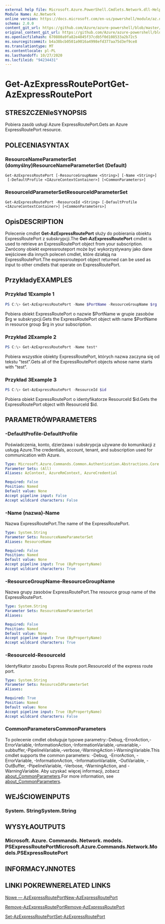 ```yaml
---
external help file: Microsoft.Azure.PowerShell.Cmdlets.Network.dll-Help.xml
Module Name: Az.Network
online version: https://docs.microsoft.com/en-us/powershell/module/az.network/get-azexpressrouteport
schema: 2.0.0
content_git_url: https://github.com/Azure/azure-powershell/blob/master/src/Network/Network/help/Get-AzExpressRoutePort.md
original_content_git_url: https://github.com/Azure/azure-powershell/blob/master/src/Network/Network/help/Get-AzExpressRoutePort.md
ms.openlocfilehash: 670880a9fa82e4845f37cdb5f0d108533a2b72c5
ms.sourcegitcommit: b4a38bcb0501a9016a4998efd377aa75d3ef9ce8
ms.translationtype: MT
ms.contentlocale: pl-PL
ms.lasthandoff: 10/27/2020
ms.locfileid: "94234431"
---
```

# <span data-ttu-id="366bf-101">Get-AzExpressRoutePort</span><span class="sxs-lookup"><span data-stu-id="366bf-101">Get-AzExpressRoutePort</span></span>

## <span data-ttu-id="366bf-102">STRESZCZENIe</span><span class="sxs-lookup"><span data-stu-id="366bf-102">SYNOPSIS</span></span>
<span data-ttu-id="366bf-103">Pobiera zasób usługi Azure ExpressRoutePort.</span><span class="sxs-lookup"><span data-stu-id="366bf-103">Gets an Azure ExpressRoutePort resource.</span></span>

## <span data-ttu-id="366bf-104">POLECENIA</span><span class="sxs-lookup"><span data-stu-id="366bf-104">SYNTAX</span></span>

### <span data-ttu-id="366bf-105">ResourceNameParameterSet (domyślny)</span><span class="sxs-lookup"><span data-stu-id="366bf-105">ResourceNameParameterSet (Default)</span></span>
```
Get-AzExpressRoutePort [-ResourceGroupName <String>] [-Name <String>]
 [-DefaultProfile <IAzureContextContainer>] [<CommonParameters>]
```

### <span data-ttu-id="366bf-106">ResourceIdParameterSet</span><span class="sxs-lookup"><span data-stu-id="366bf-106">ResourceIdParameterSet</span></span>
```
Get-AzExpressRoutePort -ResourceId <String> [-DefaultProfile <IAzureContextContainer>] [<CommonParameters>]
```

## <span data-ttu-id="366bf-107">Opis</span><span class="sxs-lookup"><span data-stu-id="366bf-107">DESCRIPTION</span></span>
<span data-ttu-id="366bf-108">Polecenie cmdlet **Get-AzExpressRoutePort** służy do pobierania obiektu ExpressRoutePort z subskrypcji.</span><span class="sxs-lookup"><span data-stu-id="366bf-108">The **Get-AzExpressRoutePort** cmdlet is used to retrieve an ExpressRoutePort object from your subscription.</span></span> <span data-ttu-id="366bf-109">Zwrócony obiekt expressrouteport może być wykorzystywany jako dane wejściowe dla innych poleceń cmdlet, które działają na ExpressRoutePort.</span><span class="sxs-lookup"><span data-stu-id="366bf-109">The expressrouteport object returned can be used as input to other cmdlets that operate on ExpressRoutePort.</span></span>

## <span data-ttu-id="366bf-110">Przykłady</span><span class="sxs-lookup"><span data-stu-id="366bf-110">EXAMPLES</span></span>

### <span data-ttu-id="366bf-111">Przykład 1</span><span class="sxs-lookup"><span data-stu-id="366bf-111">Example 1</span></span>
```powershell
PS C:\> Get-AzExpressRoutePort -Name $PortName -ResourceGroupName $rg
```

<span data-ttu-id="366bf-112">Pobiera obiekt ExpressRoutePort o nazwie $PortName w grupie zasobów $rg w subskrypcji.</span><span class="sxs-lookup"><span data-stu-id="366bf-112">Gets the ExpressRoutePort object with name $PortName in resource group $rg in your subscription.</span></span>

### <span data-ttu-id="366bf-113">Przykład 2</span><span class="sxs-lookup"><span data-stu-id="366bf-113">Example 2</span></span>
```powershell
PS C:\> Get-AzExpressRoutePort -Name test*
```

<span data-ttu-id="366bf-114">Pobiera wszystkie obiekty ExpressRoutePort, których nazwa zaczyna się od tekstu "test".</span><span class="sxs-lookup"><span data-stu-id="366bf-114">Gets all of the ExpressRoutePort objects whose name starts with "test".</span></span>

### <span data-ttu-id="366bf-115">Przykład 3</span><span class="sxs-lookup"><span data-stu-id="366bf-115">Example 3</span></span>
```powershell
PS C:\> Get-AzExpressRoutePort -ResourceId $id
```

<span data-ttu-id="366bf-116">Pobiera obiekt ExpressRoutePort o identyfikatorze ResourceId $id.</span><span class="sxs-lookup"><span data-stu-id="366bf-116">Gets the ExpressRoutePort object with ResourceId $id.</span></span> 

## <span data-ttu-id="366bf-117">PARAMETRÓW</span><span class="sxs-lookup"><span data-stu-id="366bf-117">PARAMETERS</span></span>

### <span data-ttu-id="366bf-118">-DefaultProfile</span><span class="sxs-lookup"><span data-stu-id="366bf-118">-DefaultProfile</span></span>
<span data-ttu-id="366bf-119">Poświadczenia, konto, dzierżawa i subskrypcja używane do komunikacji z usługą Azure.</span><span class="sxs-lookup"><span data-stu-id="366bf-119">The credentials, account, tenant, and subscription used for communication with Azure.</span></span>

```yaml
Type: Microsoft.Azure.Commands.Common.Authentication.Abstractions.Core.IAzureContextContainer
Parameter Sets: (All)
Aliases: AzContext, AzureRmContext, AzureCredential

Required: False
Position: Named
Default value: None
Accept pipeline input: False
Accept wildcard characters: False
```

### <span data-ttu-id="366bf-120">-Name (nazwa)</span><span class="sxs-lookup"><span data-stu-id="366bf-120">-Name</span></span>
<span data-ttu-id="366bf-121">Nazwa ExpressRoutePort.</span><span class="sxs-lookup"><span data-stu-id="366bf-121">The name of the ExpressRoutePort.</span></span>

```yaml
Type: System.String
Parameter Sets: ResourceNameParameterSet
Aliases: ResourceName

Required: False
Position: Named
Default value: None
Accept pipeline input: True (ByPropertyName)
Accept wildcard characters: True
```

### <span data-ttu-id="366bf-122">-ResourceGroupName</span><span class="sxs-lookup"><span data-stu-id="366bf-122">-ResourceGroupName</span></span>
<span data-ttu-id="366bf-123">Nazwa grupy zasobów ExpressRoutePort.</span><span class="sxs-lookup"><span data-stu-id="366bf-123">The resource group name of the ExpressRoutePort.</span></span>

```yaml
Type: System.String
Parameter Sets: ResourceNameParameterSet
Aliases:

Required: False
Position: Named
Default value: None
Accept pipeline input: True (ByPropertyName)
Accept wildcard characters: True
```

### <span data-ttu-id="366bf-124">-ResourceId</span><span class="sxs-lookup"><span data-stu-id="366bf-124">-ResourceId</span></span>
<span data-ttu-id="366bf-125">Identyfikator zasobu Express Route port.</span><span class="sxs-lookup"><span data-stu-id="366bf-125">ResourceId of the express route port.</span></span>

```yaml
Type: System.String
Parameter Sets: ResourceIdParameterSet
Aliases:

Required: True
Position: Named
Default value: None
Accept pipeline input: True (ByPropertyName)
Accept wildcard characters: False
```

### <span data-ttu-id="366bf-126">CommonParameters</span><span class="sxs-lookup"><span data-stu-id="366bf-126">CommonParameters</span></span>
<span data-ttu-id="366bf-127">To polecenie cmdlet obsługuje typowe parametry:-Debug,-ErrorAction,-ErrorVariable,-InformationAction,-InformationVariable,-unvariable,-subbuffer,-PipelineVariable,-verbose,-WarningAction i-WarningVariable.</span><span class="sxs-lookup"><span data-stu-id="366bf-127">This cmdlet supports the common parameters: -Debug, -ErrorAction, -ErrorVariable, -InformationAction, -InformationVariable, -OutVariable, -OutBuffer, -PipelineVariable, -Verbose, -WarningAction, and -WarningVariable.</span></span> <span data-ttu-id="366bf-128">Aby uzyskać więcej informacji, zobacz [about_CommonParameters](http://go.microsoft.com/fwlink/?LinkID=113216).</span><span class="sxs-lookup"><span data-stu-id="366bf-128">For more information, see [about_CommonParameters](http://go.microsoft.com/fwlink/?LinkID=113216).</span></span>

## <span data-ttu-id="366bf-129">WEJŚCIOWE</span><span class="sxs-lookup"><span data-stu-id="366bf-129">INPUTS</span></span>

### <span data-ttu-id="366bf-130">System. String</span><span class="sxs-lookup"><span data-stu-id="366bf-130">System.String</span></span>

## <span data-ttu-id="366bf-131">WYSYŁA</span><span class="sxs-lookup"><span data-stu-id="366bf-131">OUTPUTS</span></span>

### <span data-ttu-id="366bf-132">Microsoft. Azure. Commands. Network. models. PSExpressRoutePort</span><span class="sxs-lookup"><span data-stu-id="366bf-132">Microsoft.Azure.Commands.Network.Models.PSExpressRoutePort</span></span>

## <span data-ttu-id="366bf-133">INFORMACYJN</span><span class="sxs-lookup"><span data-stu-id="366bf-133">NOTES</span></span>

## <span data-ttu-id="366bf-134">LINKI POKREWNE</span><span class="sxs-lookup"><span data-stu-id="366bf-134">RELATED LINKS</span></span>

[<span data-ttu-id="366bf-135">Nowe — AzExpressRoutePort</span><span class="sxs-lookup"><span data-stu-id="366bf-135">New-AzExpressRoutePort</span></span>](./New-AzExpressRoutePort.md)

[<span data-ttu-id="366bf-136">Remove-AzExpressRoutePort</span><span class="sxs-lookup"><span data-stu-id="366bf-136">Remove-AzExpressRoutePort</span></span>](./Remove-AzExpressRoutePort.md)

[<span data-ttu-id="366bf-137">Set-AzExpressRoutePort</span><span class="sxs-lookup"><span data-stu-id="366bf-137">Set-AzExpressRoutePort</span></span>](./Set-AzExpressRoutePort.md)
